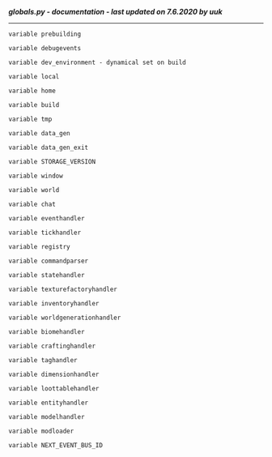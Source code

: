 ***globals.py - documentation - last updated on 7.6.2020 by uuk***
___

    variable prebuilding

    variable debugevents

    variable dev_environment - dynamical set on build

    variable local

    variable home

    variable build

    variable tmp

    variable data_gen

    variable data_gen_exit

    variable STORAGE_VERSION

    variable window

    variable world

    variable chat

    variable eventhandler

    variable tickhandler

    variable registry

    variable commandparser

    variable statehandler

    variable texturefactoryhandler

    variable inventoryhandler

    variable worldgenerationhandler

    variable biomehandler

    variable craftinghandler

    variable taghandler

    variable dimensionhandler

    variable loottablehandler

    variable entityhandler

    variable modelhandler

    variable modloader

    variable NEXT_EVENT_BUS_ID